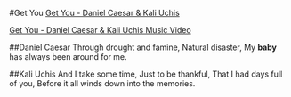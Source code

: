 #Get You
[Get You - Daniel Caesar & Kali Uchis](images/DanielCaesar.jpg)

[Get You - Daniel Caesar & Kali Uchis Music Video](https://www.youtube.com/watch?v=uQFVqltOXRg)

##Daniel Caesar
Through drought and famine,
Natural disaster,
My **baby** has always been around for me.

##Kali Uchis
And I take some time,
Just to be thankful,
That I had days full of you,
Before it all winds down into the memories.
